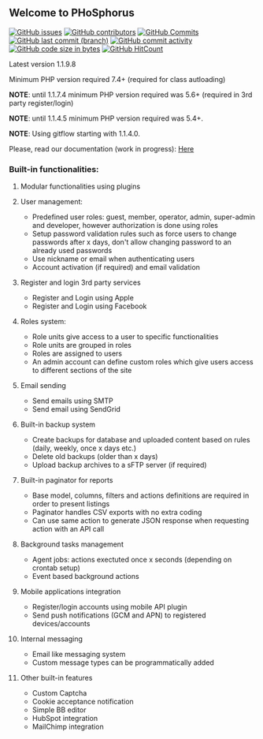 ## Welcome to PHoSphorus

[![GitHub issues](https://img.shields.io/github/issues/tipul07/phs.svg)](https://github.com/tipul07/phs/issues/)
[![GitHub contributors](https://img.shields.io/github/contributors/tipul07/phs.svg)](https://GitHub.com/tipul07/phs/graphs/contributors/)
[![GitHub Commits](https://github-basic-badges.herokuapp.com/commits/tipul07/phs.svg)](https://github.com/tipul07/phs/commits/master)
[![GitHub last commit (branch)](https://img.shields.io/github/last-commit/tipul07/phs/master?color=green)](https://github.com/tipul07/phs/graphs/commit-activity)
[![GitHub commit activity](https://img.shields.io/github/commit-activity/m/tipul07/phs?color=green)](https://github.com/tipul07/phs/graphs/commit-activity)
[![GitHub code size in bytes](https://img.shields.io/github/languages/code-size/tipul07/phs?color=green)](https://github.com/tipul07/phs/commits/master)
[![GitHub HitCount](http://hits.dwyl.io/tipul07/phs.svg)](http://hits.dwyl.io/tipul07/phs)

Latest version 1.1.9.8

Minimum PHP version required 7.4+ (required for class autloading)

**NOTE**: until 1.1.7.4 minimum PHP version required was 5.6+ (required in 3rd party register/login)

**NOTE**: until 1.1.4.5 minimum PHP version required was 5.4+.

**NOTE**: Using gitflow starting with 1.1.4.0.

Please, read our documentation (work in progress): [Here](https://github.com/tipul07/phs/wiki)

### Built-in functionalities:

1. Modular functionalities using plugins

2. User management:
   - Predefined user roles: guest, member, operator, admin, super-admin and developer, however authorization is done using roles 
   - Setup password validation rules such as force users to change passwords after x days, don't allow changing password to an already used passwords
   - Use nickname or email when authenticating users
   - Account activation (if required) and email validation

3. Register and login 3rd party services
   - Register and Login using Apple
   - Register and Login using Facebook

4. Roles system:
   - Role units give access to a user to specific functionalities
   - Role units are grouped in roles
   - Roles are assigned to users
   - An admin account can define custom roles which give users access to different sections of the site

5. Email sending
   - Send emails using SMTP
   - Send email using SendGrid

6. Built-in backup system
   - Create backups for database and uploaded content based on rules (daily, weekly, once x days etc.)
   - Delete old backups (older than x days)
   - Upload backup archives to a sFTP server (if required)

7. Built-in paginator for reports
   - Base model, columns, filters and actions definitions are required in order to present listings
   - Paginator handles CSV exports with no extra coding
   - Can use same action to generate JSON response when requesting action with an API call

8. Background tasks management
   - Agent jobs: actions exectuted once x seconds (depending on crontab setup)
   - Event based background actions

9. Mobile applications integration
   - Register/login accounts using mobile API plugin
   - Send push notifications (GCM and APN) to registered devices/accounts

10. Internal messaging
    - Email like messaging system
    - Custom message types can be programmatically added

11. Other built-in features
    - Custom Captcha
    - Cookie acceptance notification
    - Simple BB editor
    - HubSpot integration
    - MailChimp integration